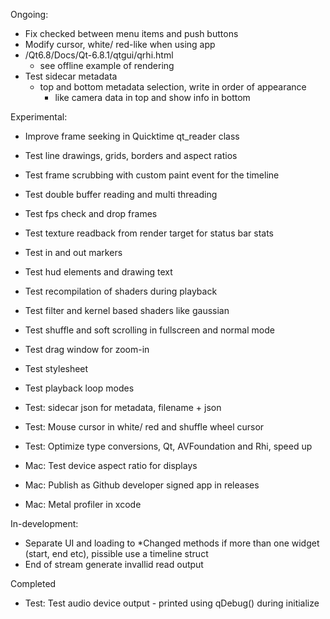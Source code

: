 Ongoing:
- Fix checked between menu items and push buttons
- Modify cursor, white/ red-like when using app
- /Qt6.8/Docs/Qt-6.8.1/qtgui/qrhi.html
  - see offline example of rendering
- Test sidecar metadata
  - top and bottom metadata selection, write in order of appearance
    - like camera data in top and show info in bottom
  
Experimental:

- Improve frame seeking in Quicktime qt_reader class
- Test line drawings, grids, borders and aspect ratios
- Test frame scrubbing with custom paint event for the timeline
- Test double buffer reading and multi threading
- Test fps check and drop frames
- Test texture readback from render target for status bar stats
- Test in and out markers
- Test hud elements and drawing text
- Test recompilation of shaders during playback
- Test filter and kernel based shaders like gaussian
- Test shuffle and soft scrolling in fullscreen and normal mode
- Test drag window for zoom-in
- Test stylesheet
- Test playback loop modes
- Test: sidecar json for metadata, filename + json
- Test: Mouse cursor in white/ red and shuffle wheel cursor
- Test: Optimize type conversions, Qt, AVFoundation and Rhi, speed up

- Mac: Test device aspect ratio for displays
- Mac: Publish as Github developer signed app in releases
- Mac: Metal profiler in xcode

In-development:

- Separate UI and loading to *Changed methods if more than one widget (start, end etc), pissible use a timeline struct
- End of stream generate invallid read output


Completed

- Test: Test audio device output - printed using qDebug() during initialize


